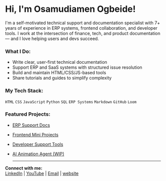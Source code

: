 # Hi, I'm Osamudiamen Ogbeide!

I'm a self-motivated technical support and documentation specialist with 7+ years of experience in ERP systems, frontend collaboration, and developer tools. I work at the intersection of finance, tech, and product documentation — and I love helping users and devs succeed.

### What I Do:
- Write clear, user-first technical documentation
- Support ERP and SaaS systems with structured issue resolution
- Build and maintain HTML/CSS/JS-based tools
- Share tutorials and guides to simplify complexity

### My Tech Stack:
`HTML` `CSS` `JavaScript` `Python` `SQL` `ERP Systems` `Markdown` `GitHub` `Loom`

### Featured Projects:
- [ERP Support Docs](https://github.com/ogbeidemike/erp-support-docs.git)
- [Frontend Mini Projects](https://github.com/ogbeidemike/frontend-mini-projects.git)
- [Developer Support Tools](https://github.com/ogbeidemike/developer-support-tools.git)
- [AI Animation Agent (WIP)](https://github.com/ogbeidemike/ai-animation-agent.git)

  ---

**Connect with me:**  
[LinkedIn](https://www.linkedin.com/in/ogbeidemike/) | [YouTube](https://youtube.com/your-channel) | [Email](mailto:ogbeidemike038@gmail.com) | [website](https://ogbeidemike.github.io/portfolio-landing/)

